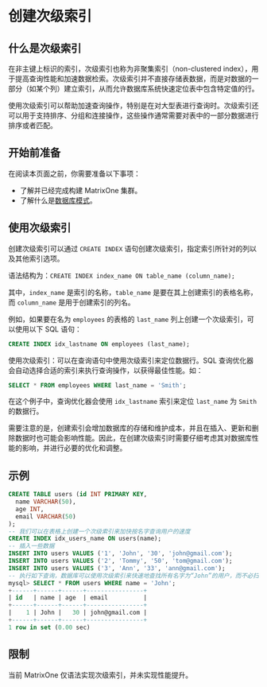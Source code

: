 # 创建次级索引

## 什么是次级索引

在非主键上标识的索引，次级索引也称为非聚集索引（non-clustered index），用于提高查询性能和加速数据检索。次级索引并不直接存储表数据，而是对数据的一部分（如某个列）建立索引，从而允许数据库系统快速定位表中包含特定值的行。

使用次级索引可以帮助加速查询操作，特别是在对大型表进行查询时。次级索引还可以用于支持排序、分组和连接操作，这些操作通常需要对表中的一部分数据进行排序或者匹配。

## 开始前准备

在阅读本页面之前，你需要准备以下事项：

- 了解并已经完成构建 MatrixOne 集群。
- 了解什么是[数据库模式](overview.md)。

## 使用次级索引

创建次级索引可以通过 `CREATE INDEX` 语句创建次级索引，指定索引所针对的列以及其他索引选项。

语法结构为：`CREATE INDEX index_name ON table_name (column_name);`

其中，`index_name` 是索引的名称，`table_name` 是要在其上创建索引的表格名称，而 `column_name` 是用于创建索引的列名。

例如，如果要在名为 `employees` 的表格的 `last_name` 列上创建一个次级索引，可以使用以下 SQL 语句：

```sql
CREATE INDEX idx_lastname ON employees (last_name);
```

使用次级索引：可以在查询语句中使用次级索引来定位数据行。SQL 查询优化器会自动选择合适的索引来执行查询操作，以获得最佳性能。如：

```sql
SELECT * FROM employees WHERE last_name = 'Smith';
```

在这个例子中，查询优化器会使用 `idx_lastname` 索引来定位 `last_name` 为 `Smith` 的数据行。

需要注意的是，创建索引会增加数据库的存储和维护成本，并且在插入、更新和删除数据时也可能会影响性能。因此，在创建次级索引时需要仔细考虑其对数据库性能的影响，并进行必要的优化和调整。

## 示例

```sql
CREATE TABLE users (id INT PRIMARY KEY,
  name VARCHAR(50),
  age INT,
  email VARCHAR(50)
);
-- 我们可以在表格上创建一个次级索引来加快按名字查询用户的速度
CREATE INDEX idx_users_name ON users(name);
-- 插入一些数据
INSERT INTO users VALUES ('1', 'John', '30', 'john@gmail.com');
INSERT INTO users VALUES ('2', 'Tommy', '50', 'tom@gmail.com');
INSERT INTO users VALUES ('3', 'Ann', '33', 'ann@gmail.com');
-- 执行如下查询，数据库可以使用次级索引来快速地查找所有名字为“John”的用户，而不必扫描整个表格。
mysql> SELECT * FROM users WHERE name = 'John';
+------+------+------+----------------+
| id   | name | age  | email          |
+------+------+------+----------------+
|    1 | John |   30 | john@gmail.com |
+------+------+------+----------------+
1 row in set (0.00 sec)
```

## 限制

当前 MatrixOne 仅语法实现次级索引，并未实现性能提升。
